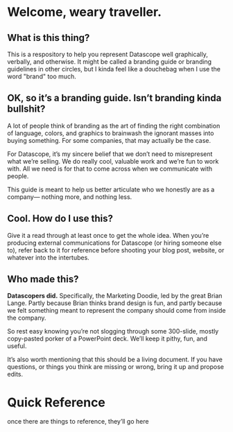 # Welcome, weary traveller. 

## What is this thing?

This is a respository to help you represent Datascope well graphically, verbally, and otherwise. It might be called a branding guide or branding guidelines in other circles, but I kinda feel like a douchebag when I use the word "brand" too much.

## OK, so it’s a branding guide. Isn’t branding kinda bullshit?

A lot of people think of branding as the art of finding the right combination of language, colors, and graphics to brainwash the ignorant masses into buying something. For some companies, that may actually be the case. 

For Datascope, it’s my sincere belief that we don’t need to misrepresent what we’re selling. We do really cool, valuable work and we’re fun to work with. All we need is for that to come across when we communicate with people.

This guide is meant to help us better articulate who we honestly are as a company— nothing more, and nothing less.

## Cool. How do I use this?

Give it a read through at least once to get the whole idea. When you’re producing external communications for Datascope (or hiring someone else to), refer back to it for reference before shooting your blog post, website, or whatever into the intertubes.

## Who made this?

**Datascopers did.** Specifically, the Marketing Doodie, led by the great Brian Lange. Partly because Brian thinks brand design is fun, and partly because we felt something meant to represent the company should come from inside the company. 

So rest easy knowing you’re not slogging through some 300-slide, mostly copy-pasted porker of a PowerPoint deck. We’ll keep it pithy, fun, and useful.

It’s also worth mentioning that this should be a living document. If you have questions, or things you think are missing or wrong, bring it up and propose edits.

# Quick Reference

once there are things to reference, they’ll go here


